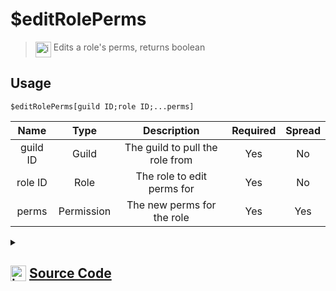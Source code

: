 # $editRolePerms
> <img align="top" src="https://upload.wikimedia.org/wikipedia/commons/thumb/e/e4/Infobox_info_icon.svg/160px-Infobox_info_icon.svg.png?20150409153300" alt="image" width="25" height="auto"> Edits a role's perms, returns boolean
## Usage
```
$editRolePerms[guild ID;role ID;...perms]
```
| Name | Type | Description | Required | Spread
| :---: | :---: | :---: | :---: | :---: |
guild ID | Guild | The guild to pull the role from | Yes | No
role ID | Role | The role to edit perms for | Yes | No
perms | Permission | The new perms for the role | Yes | Yes
<details>
<summary>
    
## <img align="top" src="https://cdn4.iconfinder.com/data/icons/iconsimple-logotypes/512/github-512.png" alt="image" width="25" height="auto">  [Source Code](https://github.com/tryforge/ForgeScript-V2/blob/main/src/native/editRolePerms.ts)
    
</summary>
    
```ts
import { noop } from "lodash"
import { ArgType, NativeFunction, Return } from "../structures"

export default new NativeFunction({
    name: "$editRolePerms",
    version: "1.0.7",
    description: "Edits a role's perms, returns boolean",
    unwrap: true,
    args: [
        {
            name: "guild ID",
            description: "The guild to pull the role from",
            rest: false,
            required: true,
            type: ArgType.Guild,
        },
        {
            name: "role ID",
            pointer: 0,
            type: ArgType.Role,
            description: "The role to edit perms for",
            rest: false,
            required: true,
        },
        {
            name: "perms",
            description: "The new perms for the role",
            rest: true,
            type: ArgType.Permission,
            required: true,
        },
    ],
    brackets: true,
    async execute(_, [, role, perms]) {
        return Return.success(!!(await role.setPermissions(perms).catch(noop)))
    },
})

```
    
</details>